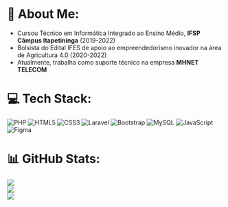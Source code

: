 

<!--
**JoabBragantin/JoabBragantin** is a ✨ _special_ ✨ repository because its `README.md` (this file) appears on your GitHub profile.

Here are some ideas to get you started:

- 🔭 I’m currently working on ...
- 🌱 I’m currently learning ...
- 👯 I’m looking to collaborate on ...
- 🤔 I’m looking for help with ...
- 💬 Ask me about ...
- 📫 How to reach me: ...
- 😄 Pronouns: ...
- ⚡ Fun fact: ...
-->
# 💫 About Me:
- Cursou Técnico em Informática Integrado ao Ensino Médio, **IFSP Câmpus Itapetininga** (2019-2022)
- Bolsista do Edital IFES de apoio ao empreendedorismo inovador na área de Agricultura 4.0 (2020-2022)
- Atualmente, trabalha como suporte técnico na empresa **MHNET TELECOM**

# 💻 Tech Stack:
![PHP](https://img.shields.io/badge/php-%23777BB4.svg?style=for-the-badge&logo=php&logoColor=white) ![HTML5](https://img.shields.io/badge/html5-%23E34F26.svg?style=for-the-badge&logo=html5&logoColor=white) ![CSS3](https://img.shields.io/badge/css3-%231572B6.svg?style=for-the-badge&logo=css3&logoColor=white) ![Laravel](https://img.shields.io/badge/laravel-%23FF2D20.svg?style=for-the-badge&logo=laravel&logoColor=white) ![Bootstrap](https://img.shields.io/badge/bootstrap-%23563D7C.svg?style=for-the-badge&logo=bootstrap&logoColor=white) ![MySQL](https://img.shields.io/badge/mysql-%2300f.svg?style=for-the-badge&logo=mysql&logoColor=white) ![JavaScript](https://img.shields.io/badge/javascript-%23323330.svg?style=for-the-badge&logo=javascript&logoColor=%23F7DF1E) 	![Figma](https://img.shields.io/badge/figma-%23F24E1E.svg?style=for-the-badge&logo=figma&logoColor=white)
# 📊 GitHub Stats:
![](https://github-readme-stats.vercel.app/api?username=JoabBragantin&theme=radical&hide_border=false&include_all_commits=false&count_private=true)<br/>
![](https://github-readme-streak-stats.herokuapp.com/?user=JoabBragantin&theme=radical&hide_border=false)<br/>
![](https://github-readme-stats.vercel.app/api/top-langs/?username=JoabBragantin&theme=radical&hide_border=false&include_all_commits=false&count_private=true&layout=compact)


